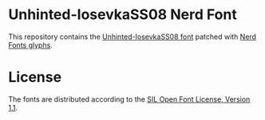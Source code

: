 # Unhinted-IosevkaSS08 Nerd Font
This repository contains the [Unhinted-IosevkaSS08 font](https://github.com/be5invis/Iosevka) patched with [Nerd Fonts glyphs](https://github.com/ryanoasis/nerd-fonts).

# License
The fonts are distributed according to the [SIL Open Font License, Version 1.1](LICENSE).
